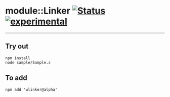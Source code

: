 
# module::Linker  [![Status](https://github.com/Wandalen/wLinker/workflows/Publish/badge.svg)](https://github.com/Wandalen/wLinker/actions?query=workflow%3APublish) [![experimental](https://img.shields.io/badge/stability-experimental-orange.svg)](https://github.com/emersion/stability-badges#experimental)

___

## Try out
```
npm install
node sample/Sample.s
```

## To add
```
npm add 'wlinker@alpha'
```

